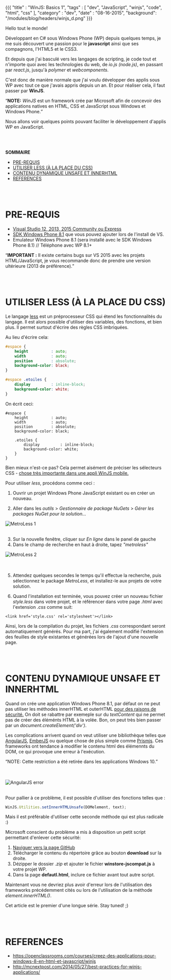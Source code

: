{{{
    "title"     : "WinJS: Basics 1",
    "tags"      : [ "dev", "JavaScript", "winjs", "code", "html", "css" ],
    "category"  : "dev",
    "date"      : "08-16-2015",
    "background": "/modules/blog/headers/winjs_d.png"
}}}


Hello tout le monde!

Développant en C# sous Windows Phone (WP) depuis quelques temps,
je me suis découvert une passion pour le __javascript__ ainsi que ses compagnons,
 l'HTML5 et le CSS3.

Et depuis que j'ai basculé vers les langages de scripting, je code tout et
n'importe quoi avec les technologies du web, de _io.js (node.js)_, en passant
par _react.js_, jusqu'à _polymer_ et _webcomponents_.

C'est donc de manière normale que j'ai voulu développer des applis sous WP
avec tout ce que j'avais appris depuis un an. Et pour réaliser cela, il faut
passer par __WinJS__.

<q>**NOTE:** _WinJS_ est un framework crée par Microsoft afin de concevoir des applications
natives en HTML, CSS et JavaScript sous Windows et Windows Phone.</q>


Nous allons voir quelques points pouvant faciliter le développement d'applis
WP en JavaScript.

<br><br>

**SOMMAIRE**

- [PRE-REQUIS](#pre-requis)
- [UTILISER LESS (À LA PLACE DU CSS)](#utiliser-du-less-%C3%A0-la-place-du-css)
- [CONTENU DYNAMIQUE UNSAFE ET INNERHTML](#contenu-dynamique-unsafe-et-innerhtml)
- [REFERENCES](#references)


<br><br>
# PRE-REQUIS<a name="pre-requis"></a>

* [Visual Studio 12, 2013, 2015 Community ou Express](https://www.visualstudio.com/fr-fr/downloads/download-visual-studio-vs.aspx)
* [SDK Windows Phone 8.1](http://www.microsoft.com/en-us/download/details.aspx?id=43719)
que vous pouvez ajouter lors de l'install de VS.
* Emulateur Windows Phone 8.1 (sera installé avec le SDK Windows Phone 8.1) // Téléphone avec WP 8.1+


<q>**IMPORTANT :** Il existe certains bugs sur VS 2015 avec les projets HTML/JavaScript,
je vous recommande donc de prendre une version ultérieure (2013 de préférence).</q>




<br><br>
# UTILISER LESS (À LA PLACE DU CSS)<a name="utiliser-du-less-%C3%A0-la-place-du-css"></a>

Le langage [less](http://lesscss.org/) est un préprocesseur CSS qui étend
les fonctionnalités du langage. Il est alors possible d'utiliser des variables,
 des fonctions, et bien plus. Il permet surtout d'écrire des règles CSS imbriquées.

Au lieu d'écrire cela:
```css
#espace {
    height          : auto;
    width           : auto;
    position        : absolute;
    background-color: black;
}

#espace .etoiles {
    display         : inline-block;
    background-color: white;
}
```

On écrit ceci:

```less
#espace {
    height          : auto;
    width           : auto;
    position        : absolute;
    background-color: black;

    .etoiles {
        display         : inline-block;
        background-color: white;
    }
}
```

Bien mieux n'est-ce pas?
Cela permet aisément de préciser les sélecteurs CSS -
[chose très importante dans une appli WinJS mobile.](http://mcnextpost.com/2014/05/27/best-practices-for-winjs-applications/)


Pour utiliser _less_, procédons comme ceci :

1. Ouvrir un projet Windows Phone JavaScript existant ou en créer un nouveau.

2. Aller dans les _outils_ > _Gestionnaire de package NuGets_ >
_Gérer les packages NuGet pour la solution..._
<img type='screenshot' alt='MetroLess 1' src='/modules/blog/attachements/winjs_basics1/winjs_basics1_1.png' />
<br><br>

3. Sur la nouvelle fenêtre, cliquer sur _En ligne_ dans le panel de gauche
4. Dans le champ de recherche en haut à droite, tapez _"metroless"_
<img type='screenshot' alt='MetroLess 2' src='/modules/blog/attachements/winjs_basics1/winjs_basics1_2.png'>
<br>
<br>
<br>

5. Attendez quelques secondes le temps qu'il effectue la recherche,
puis sélectionnez le package _MetroLess_, et installez-le aux projets
de votre solution.

6. Quand l'installation est terminée,
vous pouvez créer un nouveau fichier _style.less_ dans votre projet,
et le référencer dans votre page _.html_ avec l'extension _.css_ comme suit:

```markup
<link href='style.css' rel='stylesheet'></link>
```

Ainsi, lors de la compilation du projet, les fichiers _.css_ correspondant seront
automatiquement générés. Pour ma part, j'ai également modifié l'extension
des feuilles de style existantes et générées lors de l'ajout d'une nouvelle page.


<br><br>
# CONTENU DYNAMIQUE UNSAFE ET INNERHTML <a name="contenu-dynamique-unsafe-et-innerhtml"></a>

Quand on crée une application Windows Phone 8.1, par défaut
on ne peut pas utiliser les méthodes innerHTML et outerHTML
[pour des raisons de sécurité.](https://msdn.microsoft.com/en-us/library/windows/apps/hh849625.aspx)
On doit se rabattre par exemeple sur du _textContent_
qui ne permet pas de créer des éléménts HTML à la volée.
Bon, on peut très bien passer par un _document.createElement('div')_.

Les complications arrivent quand on veut utiliser une bibliothèque
telles que [AngularJS](https://angularjs.org/), [EmberJS](http://emberjs.com/)
ou quelque chose de plus simple comme [Prismjs](http://prismjs.com/index.html).
Ces frameworks ont tendance à modifier le contenu html des élémennts du DOM,
ce qui provoque une erreur à l'exécution.

<q>NOTE: Cette restriction a été retirée dans les applications Windows 10.</q>


<br><br>
![AngularJS error](https://raw.githubusercontent.com/MSOpenTech/winstore-jscompat/master/error.PNG?token=3019602__eyJzY29wZSI6IlJhd0Jsb2I6TVNPcGVuVGVjaC93aW5zdG9yZS1qc2NvbXBhdC9tYXN0ZXIvZXJyb3IuUE5HIiwiZXhwaXJlcyI6MTQwNjU3OTYyOX0%3D--101970399d1c4e94bbe251e71e78f8be6af6d7ba "Erreur de contenu taggué unsafe dans une application WP")


<br>
Pour pallier à ce problème, il est possible d'utiliser des fonctions telles que :

```javascript
WinJS.Utilities.setInnerHTMLUnsafe(DOMelement, text);
```

Mais il est préférable d'utiliser cette seconde méthode qui est plus radicale :)

Microsoft conscient du problème a mis à disposition un petit script
permettant d'enlever cette sécurité:

1. [Naviguer vers la page GitHub](https://github.com/MsopenTech/winstore-jscompat)
2. Télécharger le contenu du répertoire grâce au bouton __download__ sur la droite.
3. Dézipper le dossier _.zip_ et ajouter le fichier __winstore-jscompat.js__
à votre projet WP.
4. Dans la page __defautl.html__, inclure ce fichier avant tout autre script.

Maintenant vous ne devriez plus avoir d'erreur lors de l'utilisation des frameworks
précédemment cités ou lors de l'utilisation de la méthode _element.innerHTML()_.


Cet article est le premier d'une longue série. Stay tuned! ;)

<br><br>
# REFERENCES<a name="references"></a>

* https://openclassrooms.com/courses/creez-des-applications-pour-windows-8-en-html-et-javascript/winjs
* http://mcnextpost.com/2014/05/27/best-practices-for-winjs-applications/
<br><br>
